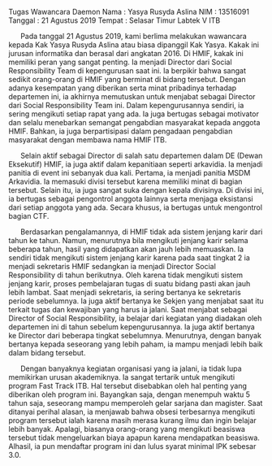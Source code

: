 Tugas Wawancara Daemon
Nama    : Yasya Rusyda Aslina
NIM     : 13516091
Tanggal : 21 Agustus 2019
Tempat  : Selasar Timur Labtek V ITB

&nbsp;&nbsp;&nbsp;&nbsp;&nbsp;&nbsp;Pada tanggal 21 Agustus 2019, kami berlima melakukan wawancara kepada Kak Yasya Rusyda Aslina atau biasa dipanggil Kak Yasya. Kakak ini jurusan informatika dan berasal dari angkatan 2016. Di HMIF, kakak ini memiliki peran yang sangat penting. Ia menjadi Director dari Social Responsibility Team di kepengurusan saat ini. Ia berpikir bahwa sangat sedikit orang-orang di HMIF yang berminat di bidang tersebut. Dengan adanya kesempatan yang diberikan serta minat pribadinya terhadap departemen ini, ia akhirnya memutuskan untuk menjabat sebagai Director dari Social Responsibility Team ini. Dalam kepengurusannya sendiri, ia sering mengikuti setiap rapat yang ada. Ia juga bertugas sebagai motivator dan selalu menebarkan semangat pengabdian masyarakat kepada anggota HMIF. Bahkan, ia juga berpartisipasi dalam pengadaan pengabdian masyarakat dengan membawa nama HMIF ITB.

&nbsp;&nbsp;&nbsp;&nbsp;&nbsp;&nbsp;Selain aktif sebagai Director di salah satu departemen dalam DE (Dewan Eksekutif) HMIF, ia juga aktif dalam kepanitiaan seperti arkavidia. Ia menjadi panitia di event ini sebanyak dua kali. Pertama, ia menjadi panitia MSDM Arkavidia. Ia memasuki divisi tersebut karena memiliki minat di bagian tersebut. Selain itu, ia juga sangat suka dengan kepala divisinya. Di divisi ini, ia bertugas sebagai pengontrol anggota lainnya serta menjaga eksistansi dari setiap anggota yang ada. Secara khusus, ia bertugas untuk mengontrol bagian CTF.

&nbsp;&nbsp;&nbsp;&nbsp;&nbsp;&nbsp;Berdasarkan pengalamannya, di HMIF tidak ada sistem jenjang karir dari tahun ke tahun. Namun, menurutnya bila mengikuti jenjang karir selama beberapa tahun, hasil yang didapatkan akan jauh lebih memuaskan. Ia sendiri tidak mengikuti sistem jenjang karir karena pada saat tingkat 2 ia menjadi sekretaris HMIF sedangkan ia menjadi Director Social Responsibility di tahun berikutnya. Oleh karena tidak mengikuti sistem jenjang karir, proses pembelajaran tugas di suatu bidang pasti akan jauh lebih lambat. Saat menjadi sekretaris, ia sering bertanya ke sekretaris periode sebelumnya. Ia juga aktif bertanya ke Sekjen yang menjabat saat itu terkait tugas dan kewajiban yang harus ia jalani. Saat menjabat sebagai Director of Social Responsibility, ia belajar dari kegiatan yang diadakan oleh departemen ini di tahun sebelum kepengurusannya. Ia juga aktif bertanya ke Director dari beberapa tingkat sebelumnya. Menurutnya, dengan banyak bertanya kepada seseorang yang lebih paham, ia mampu menjadi lebih baik dalam bidang tersebut.

&nbsp;&nbsp;&nbsp;&nbsp;&nbsp;&nbsp;Dengan banyaknya kegiatan organisasi yang ia jalani, ia tidak lupa memikirkan urusan akademiknya. Ia sangat tertarik untuk mengikuti program Fast Track ITB. Hal tersebut disebabkan oleh hal penting yang diberikan oleh program ini. Bayangkan saja, dengan menempuh waktu 5 tahun saja, seseorang mampu memperoleh gelar sarjana dan magister. Saat ditanyai perihal alasan, ia menjawab bahwa obsesi terbesarnya mengikuti program tersebut ialah karena masih merasa kurang ilmu dan ingin belajar lebih banyak. Apalagi, biasanya orang-orang yang mengikuti beasiswa tersebut tidak mengeluarkan biaya apapun karena mendapatkan beasiswa. Alhasil, ia pun mendaftar program ini dan lulus syarat minimal IPK sebesar 3.0.
